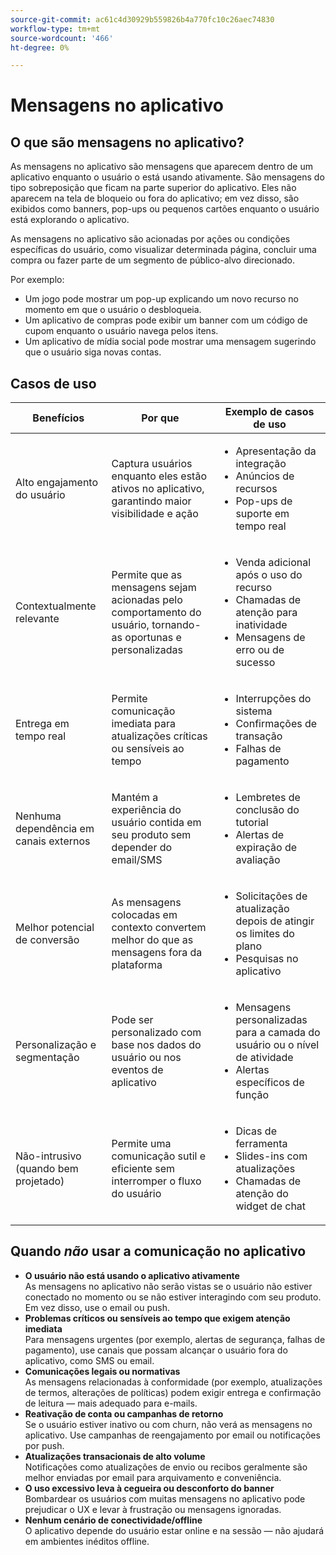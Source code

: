 ```yaml
---
source-git-commit: ac61c4d30929b559826b4a770fc10c26aec74830
workflow-type: tm+mt
source-wordcount: '466'
ht-degree: 0%

---
```

# Mensagens no aplicativo

## O que são mensagens no aplicativo?

As mensagens no aplicativo são mensagens que aparecem dentro de um aplicativo enquanto o usuário o está usando ativamente. São mensagens do tipo sobreposição que ficam na parte superior do aplicativo. Eles não aparecem na tela de bloqueio ou fora do aplicativo; em vez disso, são exibidos como banners, pop-ups ou pequenos cartões enquanto o usuário está explorando o aplicativo.

As mensagens no aplicativo são acionadas por ações ou condições específicas do usuário, como visualizar determinada página, concluir uma compra ou fazer parte de um segmento de público-alvo direcionado.


Por exemplo:

* Um jogo pode mostrar um pop-up explicando um novo recurso no momento em que o usuário o desbloqueia.
* Um aplicativo de compras pode exibir um banner com um código de cupom enquanto o usuário navega pelos itens.
* Um aplicativo de mídia social pode mostrar uma mensagem sugerindo que o usuário siga novas contas.

## Casos de uso

| **Benefícios** | **Por que** | **Exemplo de casos de uso** |
|----------------------------------|------------------------------------------------------------------------|----------------------------------------------------------------------------------------|
| Alto engajamento do usuário | Captura usuários enquanto eles estão ativos no aplicativo, garantindo maior visibilidade e ação | <ul><li>Apresentação da integração</li><li>Anúncios de recursos</li><li>Pop-ups de suporte em tempo real</li></ul> |
| Contextualmente relevante | Permite que as mensagens sejam acionadas pelo comportamento do usuário, tornando-as oportunas e personalizadas | <ul><li> Venda adicional após o uso do recurso</li><li> Chamadas de atenção para inatividade</li><li> Mensagens de erro ou de sucesso</li></ul> |
| Entrega em tempo real | Permite comunicação imediata para atualizações críticas ou sensíveis ao tempo | <ul><li> Interrupções do sistema</li><li>Confirmações de transação</li><li>Falhas de pagamento</li></ul> |
| Nenhuma dependência em canais externos | Mantém a experiência do usuário contida em seu produto sem depender do email/SMS | <ul><li> Lembretes de conclusão do tutorial</li><li>Alertas de expiração de avaliação</li></ul> |
| Melhor potencial de conversão | As mensagens colocadas em contexto convertem melhor do que as mensagens fora da plataforma | <ul><li> Solicitações de atualização depois de atingir os limites do plano</li><li>Pesquisas no aplicativo</li></ul> |
| Personalização e segmentação | Pode ser personalizado com base nos dados do usuário ou nos eventos de aplicativo | <ul><li> Mensagens personalizadas para a camada do usuário ou o nível de atividade</li><li> Alertas específicos de função </li></ul> |
| Não-intrusivo (quando bem projetado) | Permite uma comunicação sutil e eficiente sem interromper o fluxo do usuário | <ul><li> Dicas de ferramenta</li><li>Slides-ins com atualizações</li><li>Chamadas de atenção do widget de chat</li></ul> |


## Quando *não* usar a comunicação no aplicativo

* **O usuário não está usando o aplicativo ativamente**\
  As mensagens no aplicativo não serão vistas se o usuário não estiver conectado no momento ou se não estiver interagindo com seu produto. Em vez disso, use o email ou push.
* **Problemas críticos ou sensíveis ao tempo que exigem atenção imediata**\
  Para mensagens urgentes (por exemplo, alertas de segurança, falhas de pagamento), use canais que possam alcançar o usuário fora do aplicativo, como SMS ou email.
* **Comunicações legais ou normativas**\
  As mensagens relacionadas à conformidade (por exemplo, atualizações de termos, alterações de políticas) podem exigir entrega e confirmação de leitura — mais adequado para e-mails.
* **Reativação de conta ou campanhas de retorno**\
  Se o usuário estiver inativo ou com churn, não verá as mensagens no aplicativo. Use campanhas de reengajamento por email ou notificações por push.
* **Atualizações transacionais de alto volume**\
  Notificações como atualizações de envio ou recibos geralmente são melhor enviadas por email para arquivamento e conveniência.
* **O uso excessivo leva à cegueira ou desconforto do banner**\
  Bombardear os usuários com muitas mensagens no aplicativo pode prejudicar o UX e levar à frustração ou mensagens ignoradas.
* **Nenhum cenário de conectividade/offline**\
  O aplicativo depende do usuário estar online e na sessão — não ajudará em ambientes inéditos offline.

